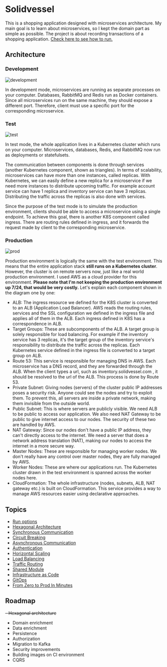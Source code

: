# Solidvessel

This is a shopping application designed with microservices architecture. My main goal is to learn about
microservices, so I kept the domain part as simple as possible. The project is about recording transactions of a shopping application.
<a href=".docs/run-options.md">Check here to see how to run.<a/>

## Architecture
### Development
![development](https://user-images.githubusercontent.com/22731894/224532535-234a3ccc-35b3-4ece-ad92-04ae0cff13f7.svg)

In development mode, microservices are running as separate processes on your computer. Databases, RabbitMQ and Redis run
as Docker containers. Since all microservices run on the same machine, they should expose a different port. Therefore, client
must use a specific port for the corresponding microservice.

### Test
![test](https://user-images.githubusercontent.com/22731894/224534722-24fb108b-58f3-447d-af3f-cf53d3d9670a.svg)

In test mode, the whole application lives in a Kubernetes cluster which runs on your computer. Microservices, databases, Redis, and RabbitMQ now
run as deployments or statefulsets.

The communication between components is done through services (another Kubernetes
component, shown as triangles). In terms of scalability, microservices can have more than one instances, called replicas. With Kubernetes, we can easily define
a new replica for a microservice if we need more instances to distribute upcoming traffic. For example account service can have 1 replica and inventory
service can have 3 replicas. Distributing the traffic across the replicas is also done with services.

Since the purpose of the test mode is to simulate the production environment, clients
should be able to access a microservice using a single endpoint. To achieve this goal, there is another K8S component
called ingress. There are routing rules defined in ingress, and it forwards the request made by client to the corresponding 
microservice.

### Production
![prod](https://user-images.githubusercontent.com/22731894/225763807-d85118d5-c3aa-4a37-b3b9-9ce144879e68.svg)

Production environment is logically the same with the test environment. This means that the entire application stack 
<b>still runs on a Kubernetes cluster</b>. However, the cluster is on remote servers now, just like a real world production environment. 
I used AWS as a cloud provider for this environment. <b>Please note that I'm not keeping the production environment up 7/24, that would be very costly.</b> 
Let's explain each component shown in the diagram one by one:
- ALB: The ingress resource we defined for the K8S cluster is converted to an ALB (Application Load Balancer). AWS reads 
the routing rules, services and the SSL configuration we defined in the ingress file and applies all of them in the ALB.
Each ingress defined in K8S has a correspondence in ALB.
- Target Groups: These are subcomponents of the ALB. A target group is solely responsible for load balancing. For example if
the inventory service has 3 replicas, it's the target group of the inventory service's responsibility to distribute the traffic across the replicas. Each Kubernetes service
defined in the ingress file is converted to a target group on ALB.
- Route 53: This service is responsible for managing DNS in AWS. Each microservice has a DNS record, and they are forwarded through the ALB.
When the client types a url, such as inventory.solidvessel.com , it should be resolved to the url of the ALB.
This process is done by Route 53.
- Private Subnet: Giving nodes (servers) of the cluster public IP addresses poses a security risk. Anyone could see the nodes and
try to exploit them. To prevent this, all servers are inside a private network, making them invisible from the outside world.
- Public Subnet: This is where servers are publicly visible. We need ALB to be public to access our application. We also need
NAT Gateway to be public to give internet access to our nodes. The security of these two are handled by AWS.
- NAT Gateway: Since our nodes don't have a public IP address, they can't directly access to the internet. We need a server
that does a network address translation (NAT), making our nodes to access the internet in a more secure way.
- Master Nodes: These are responsible for managing worker nodes. We don't really have any control over master nodes, 
they are fully managed by AWS.
- Worker Nodes: These are where our applications run. The Kubernetes cluster drawn in the test environment is spanned across
the worker nodes here.
- CloudFormation: The whole infrastructure (nodes, subnets, ALB, NAT gateway etc.) is built on CloudFormation. This service
provides a way to manage AWS resources easier using declarative approaches.

## Topics
- <a href=".docs/run-options.md">Run options<a/>
- <a href=".docs/hexagonal-architecture.md">Hexagonal Architecture<a/>
- <a href=".docs/syncronous-communication.md">Synchronous Communication<a/>
- <a href=".docs/circuit-breaking.md">Circuit Breaking<a/>
- <a href=".docs/asyncronous-communication.md">Asynchronous Communication<a/>
- <a href=".docs/authentication.md">Authentication<a/>
- <a href=".docs/horizontal-scaling.md">Horizontal Scaling<a/>
- <a href=".docs/load-balancing.md">Load Balancing<a/>
- <a href=".docs/traffic-routing.md">Traffic Routing<a/>
- <a href=".docs/shared-module.md">Shared Module<a/>
- <a href=".docs/infrastructure-as-code.md">Infrastructure as Code<a/>
- <a href=".docs/gitops.md">GitOps<a/>
- <a href=".docs/zero-2-prod.md">From Zero to Prod In Minutes<a/>

## Roadmap
~~- Hexagonal architecture~~
- Domain enrichment
- Data enrichment
- Persistence
- Authorization
- Migration to Kafka
- Security improvements
- Building images on CI environment
- CQRS
